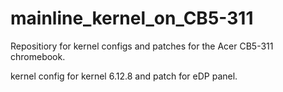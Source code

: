 # mainline_kernel_on_CB5-311
Repositiory for kernel configs and patches for the Acer CB5-311 chromebook.

kernel config for kernel 6.12.8 and patch for eDP panel.
